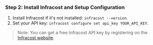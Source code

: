 ### Step 2: Install Infracost and Setup Configuration

1. Install Infracost if it's not installed: `infracost --version`.
2. Set your API key: `infracost configure set api_key YOUR_API_KEY`.

> Note: You can get a free Infracost API key by registering on the [Infracost website](https://www.infracost.io/).
